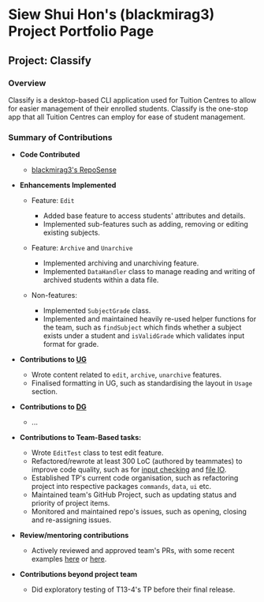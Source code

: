# Siew Shui Hon's (blackmirag3) Project Portfolio Page

## Project: Classify

### Overview
Classify is a desktop-based CLI application used for Tuition Centres to allow for easier management of their enrolled students. Classify is the one-stop app that
all Tuition Centres can employ for ease of student management.

### Summary of Contributions

- **Code Contributed**
  * [blackmirag3's RepoSense](https://nus-cs2113-ay2324s2.github.io/tp-dashboard/?search=blackmirag3&sort=groupTitle&sortWithin=title&timeframe=commit&mergegroup=&groupSelect=groupByRepos&breakdown=true&checkedFileTypes=docs~functional-code~test-code~other&since=2024-02-23&tabOpen=true&tabType=authorship&tabAuthor=blackmirag3&tabRepo=AY2324S2-CS2113-T13-3%2Ftp%5Bmaster%5D&authorshipIsMergeGroup=false&authorshipFileTypes=docs~functional-code~test-code&authorshipIsBinaryFileTypeChecked=false&authorshipIsIgnoredFilesChecked=false)


- **Enhancements Implemented**
  * Feature: `Edit`
    * Added base feature to access students' attributes and details.
    * Implemented sub-features such as adding, removing or editing existing subjects.
    
  * Feature: `Archive` and `Unarchive`
    * Implemented archiving and unarchiving feature.
    * Implemented `DataHandler` class to manage reading and writing of archived students within a data file.

  * Non-features:
    * Implemented `SubjectGrade` class.
    * Implemented and maintained heavily re-used helper functions for the team, such as `findSubject` which finds whether a subject exists under a student and `isValidGrade` which validates input format for grade.


- **Contributions to [UG](https://github.com/AY2324S2-CS2113-T13-3/tp/blob/master/docs/UserGuide.md)**
  * Wrote content related to `edit`, `archive`, `unarchive` features.
  * Finalised formatting in UG, such as standardising the layout in `Usage` section.


  
- **Contributions to [DG](https://github.com/AY2324S2-CS2113-T13-3/tp/blob/master/docs/DeveloperGuide.md)**
  * ...


- **Contributions to Team-Based tasks:** 
  * Wrote `EditTest` class to test edit feature.
  * Refactored/rewrote at least 300 LoC (authored by teammates) to improve code quality, such as for [input checking](https://github.com/AY2324S2-CS2113-T13-3/tp/commit/23f3ac553d243b9d31d80fdd05ff2ac3b3a2d57e) and [file IO](https://github.com/AY2324S2-CS2113-T13-3/tp/commit/932b51fbdb542b59f3ecdcaa1c04c65eda873ff1).
  * Established TP's current code organisation, such as refactoring project into respective packages `commands`, `data`, `ui` etc.
  * Maintained team's GitHub Project, such as updating status and priority of project items.
  * Monitored and maintained repo's issues, such as opening, closing and re-assigning issues.


- **Review/mentoring contributions**
    * Actively reviewed and approved team's PRs, with some recent examples [here](https://github.com/AY2324S2-CS2113-T13-3/tp/pull/258) or [here](https://github.com/AY2324S2-CS2113-T13-3/tp/pull/246).

- **Contributions beyond project team**
    * Did exploratory testing of T13-4's TP before their final release.